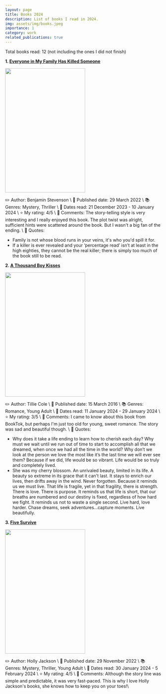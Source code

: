 ```yaml
---
layout: page
title: Books 2024
description: List of books I read in 2024.
img: assets/img/books.jpeg
importance: 1
category: work
related_publications: true
---
```


Total books read: 12 (not including the ones I did not finish)

**1. [Everyone in My Family Has Killed Someone](https://www.goodreads.com/book/show/60879779-everyone-in-my-family-has-killed-someone?ac=1&from_search=true&qid=nxeKyaMwVx&rank=1)**

<img src="https://images-na.ssl-images-amazon.com/images/S/compressed.photo.goodreads.com/books/1663127884i/60879779.jpg" width="258" height="400">

✏️ Author: Benjamin Stevenson \\
📅 Published date: 29 March 2022 \\
📚 Genres: Mystery, Thriller \\
📅 Dates read: 21 December 2023 - 10 January 2024 \\
⭐ My rating: 4/5 \\
📝 Comments: The story-telling style is very interesting and I really enjoyed this book. The plot twist was alright, sufficient hints were scattered around the book. But I wasn't a big fan of the ending. \\
💬 Quotes:
- Family is not whose blood runs in your veins, it's who you'd spill it for.
- If a killer is ever revealed and your ‘percentage read’ isn’t at least in the high eighties, they cannot be the real killer; there is simply too much of the book still to be read.

**2. [A Thousand Boy Kisses](https://www.goodreads.com/book/show/25912358-a-thousand-boy-kisses?from_search=true&from_srp=true&qid=LBC4MvVyvI&rank=1)**

<img src="https://images-na.ssl-images-amazon.com/images/S/compressed.photo.goodreads.com/books/1453299050i/25912358.jpg" width="258" height="400">

✏️ Author: Tillie Cole \\
📅 Published date: 15 March 2016 \\
📚 Genres: Romance, Young Adult \\
📅 Dates read: 11 January 2024 - 29 January 2024 \\
⭐ My rating: 3/5 \\
📝 Comments: I came to know about this book from BookTok, but perhaps I'm just too old for young, sweet romance. The story was sad and beautiful though. \\
💬 Quotes:
- Why does it take a life ending to learn how to cherish each day? Why must we wait until we run out of time to start to accomplish all that we dreamed, when once we had all the time in the world? Why don’t we look at the person we love the most like it’s the last time we will ever see them? Because if we did, life would be so vibrant. Life would be so truly and completely lived.
- She was my cherry blossom. An unrivaled beauty, limited in its life. A beauty so extreme in its grace that it can't last. It stays to enrich our lives, then drifts away in the wind. Never forgotten. Because it reminds us we must live. That life is fragile, yet in that fragility, there is strength. There is love. There is purpose. It reminds us that life is short, that our breaths are numbered and our destiny is fixed, regardless of how hard we fight. It reminds us not to waste a single second. Live hard, love harder. Chase dreams, seek adventures...capture moments. Live beautifully.

**3. [Five Survive](https://www.goodreads.com/book/show/61313902-five-survive?from_search=true&from_srp=true&qid=fbw4OcDZTr&rank=1)**

<img src="https://images-na.ssl-images-amazon.com/images/S/compressed.photo.goodreads.com/books/1664370443i/61313902.jpg" width="258" height="400">

✏️ Author: Holly Jackson \\
📅 Published date: 29 November 2022 \\
📚 Genres: Mystery, Thriller, Young Adult \\
📅 Dates read: 30 January 2024 - 5 February 2024 \\
⭐ My rating: 4/5 \\
📝 Comments: Although the story line was simple and predictable, it was very fast-paced. This is why I love Holly Jackson's books, she knows how to keep you on your toes!\\

